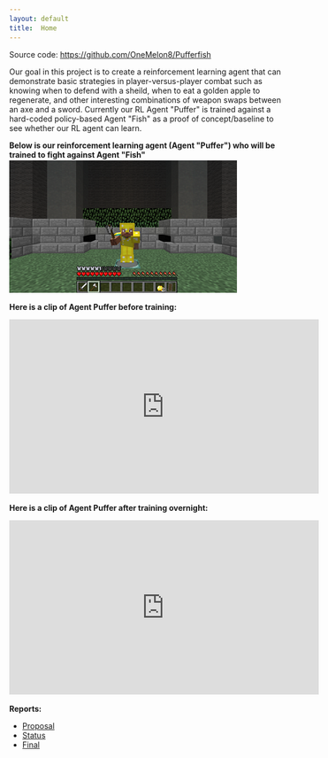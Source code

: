 ```yaml
---
layout: default
title:  Home
---
```


Source code: <https://github.com/OneMelon8/Pufferfish>

Our goal in this project is to create a reinforcement learning agent that can demonstrate basic strategies in player-versus-player combat such as knowing when to defend with a sheild, when to eat a golden apple to regenerate, and other interesting combinations of weapon swaps between an axe and a sword. Currently our RL Agent "Puffer" is trained against a hard-coded policy-based Agent "Fish" as a proof of concept/baseline to see whether our RL agent can learn.


**Below is our reinforcement learning agent (Agent "Puffer") who will be trained to fight against Agent "Fish"**<br>
![](intro.PNG)


**Here is a clip of Agent Puffer before training:**
<iframe width="560" height="315" src="https://www.youtube.com/embed/44KwAyw-AXs" frameborder="0" allow="accelerometer; autoplay; clipboard-write; encrypted-media; gyroscope; picture-in-picture" allowfullscreen></iframe>


**Here is a clip of Agent Puffer after training overnight:**
<iframe width="560" height="315" src="https://www.youtube.com/embed/uB0HolxmnzU" frameborder="0" allow="accelerometer; autoplay; clipboard-write; encrypted-media; gyroscope; picture-in-picture" allowfullscreen></iframe>


**Reports:**
- [Proposal](proposal.html)
- [Status](status.html)
- [Final](final.html)
